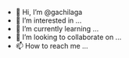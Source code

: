- 👋 Hi, I’m @gachilaga
- 👀 I’m interested in ...
- 🌱 I’m currently learning ...
- 💞️ I’m looking to collaborate on ...
- 📫 How to reach me ...

<!---
gachilaga/gachilaga is a ✨ special ✨ repository because its `README.md` (this file) appears on your GitHub profile.
You can click the Preview link to take a look at your changes.
--->
